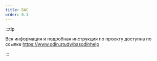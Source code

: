 ```yaml
---
title: БАС
order: 0.1
---
```


:::tip 

Вся информация и подробная инструкция по проекту доступна по ссылке <https://www.odin.study/basodinhelp>

:::


